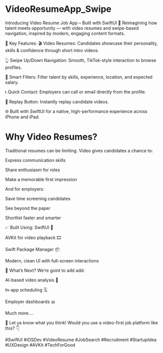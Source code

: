 # VideoResumeApp_Swipe
Introducing Video Resume Job App – Built with SwiftUI 📱
Reimagining how talent meets opportunity — with video resumes and swipe-based navigation, inspired by modern, engaging content formats.

🔑 Key Features:
🎬 Video Resumes: Candidates showcase their personality, skills & confidence through short intro videos.

👆 Swipe Up/Down Navigation: Smooth, TikTok-style interaction to browse profiles.

🎯 Smart Filters: Filter talent by skills, experience, location, and expected salary.

📞 Quick Contact: Employers can call or email directly from the profile.

🔁 Replay Button: Instantly replay candidate videos.

🌐 Built with SwiftUI for a native, high-performance experience across iPhone and iPad.

# Why Video Resumes?
Traditional resumes can be limiting. Video gives candidates a chance to:

Express communication skills

Share enthusiasm for roles

Make a memorable first impression

And for employers:

Save time screening candidates

See beyond the paper

Shortlist faster and smarter

✅ Built Using:
SwiftUI 🚀

AVKit for video playback 🎞️

Swift Package Manager 📦

Modern, clean UI with full-screen interactions

💬 What’s Next?
We’re goint to add add:

AI-based video analysis 🤖

In-app scheduling 🗓

Employer dashboards 📊

Much more....

🔗 Let us know what you think!
Would you use a video-first job platform like this? 👇

#SwiftUI #iOSDev #VideoResume #JobSearch #Recruitment #StartupIdea #UXDesign #AVKit #TechForGood
